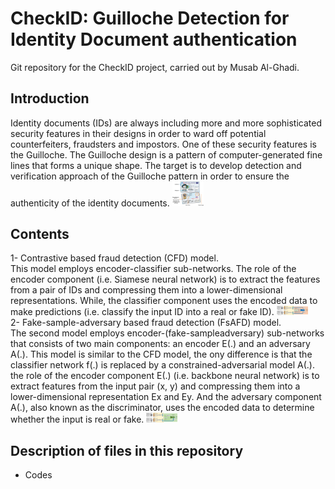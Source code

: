 # CheckID: Guilloche Detection for Identity Document authentication
Git repository for the CheckID project, carried out by Musab Al-Ghadi.

## Introduction <br />

Identity documents (IDs) are always including more and more sophisticated security features in their designs in order to ward off potential counterfeiters, fraudsters and impostors. One of these security features is the Guilloche. The Guilloche design is a pattern of computer-generated fine lines that forms a unique shape. The target is to develop detection and verification approach of the Guilloche pattern in order to ensure the authenticity of the identity documents.
<img
  src="blob/FrenchID.png"
  alt="Alt text"
  title="Optional title"
  style="display: inline-block; margin: 0 auto; max-width: 50px">
  <br />
  
## Contents <br />

1- Contrastive based fraud detection (CFD) model. <br />
This model employs encoder-classifier sub-networks. The role of the encoder component (i.e. Siamese neural network) is to extract the features from a pair of IDs and compressing them into a lower-dimensional representations. While, the classifier component uses the encoded data to make predictions (i.e. classify the input ID into a real or fake ID).
<img
  src="blob/CFD.png"
  alt="Alt text"
  title="Optional title"
  style="display: inline-block; margin: 0 auto; max-width: 50px">
  <br />
2- Fake-sample-adversary based fraud detection (FsAFD) model. <br /> 
The second model employs encoder-(fake-sampleadversary) sub-networks that consists of two main components: an encoder E(.) and an adversary A(.).
This model is similar to the CFD model, the ony difference is that the classifier network f(.) is replaced by a constrained-adversarial model A(.).
the role of the encoder component E(.) (i.e. backbone neural network) is to extract features from the input pair (x, y) and compressing them into a lower-dimensional representation Ex and Ey. And the adversary component A(.), also known as the discriminator, uses the encoded data to
determine whether the input is real or fake.
<img
  src="blob/FsAFD.png"
  alt="Alt text"
  title="Optional title"
  style="display: inline-block; margin: 0 auto; max-width: 50px">
  <br />

## Description of files in this repository <br />

- Codes

